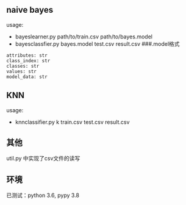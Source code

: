 ## naive bayes
usage: 

+ bayeslearner.py path/to/train.csv path/to/bayes.model
+ bayesclassfier.py bayes.model test.csv result.csv
###.model格式
```
attributes: str
class_index: str
classes: str
values: str
model_data: str
```

## KNN
usage: 

+ knnclassifier.py k train.csv test.csv result.csv

## 其他
util.py 中实现了csv文件的读写
## 环境
已测试：python 3.6, pypy 3.8